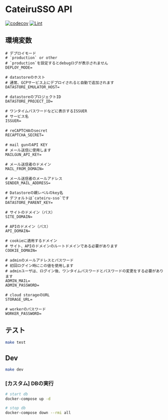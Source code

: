 # CateiruSSO API

[![codecov](https://codecov.io/gh/cateiru/cateiru-sso/branch/main/graph/badge.svg?token=YNVP7LX4WK)](https://codecov.io/gh/cateiru/cateiru-sso)
[![Lint](https://github.com/cateiru/cateiru-sso/actions/workflows/test.yml/badge.svg?branch=main)](https://github.com/cateiru/cateiru-sso/actions/workflows/test.yml)

## 環境変数

```env
# デプロイモード
# `production` or other
# `production`を設定するとdebugログが表示されません
DEPLOY_MODE=

# datastoreのホスト
# 通常、GCPサービス上にデプロイされると自動で追加されます
DATASTORE_EMULATOR_HOST=

# datastoreのプロジェクトID
DATASTORE_PROJECT_ID=

# ワンタイムパスワードなどに表示するISSUER
# サービス名
ISSUER=

# reCAPTCHAのsecret
RECAPTCHA_SECRET=

# mail gunのAPI KEY
# メール送信に使用します
MAILGUN_API_KEY=

# メール送信者のドメイン
MAIL_FROM_DOMAIN=

# メール送信者のメールアドレス
SENDER_MAIL_ADDRESS=

# Datastoreの親レベルのkey名
# デフォルトは`cateiru-sso`です
DATASTORE_PARENT_KEY=

# サイトのドメイン（パス）
SITE_DOMAIN=

# APIのドメイン（パス）
API_DOMAIN=

# cookieに適用するドメイン
# サイト、APIのドメインのルートドメインである必要があります
COOKIE_DOMAIN=

# adminのメールアドレスとパスワード
# 初回ログイン時にこの値を使用します
# adminユーザは、ログイン後、ワンタイムパスワードとパスワードの変更をする必要があります
ADMIN_MAIL=
ADMIN_PASSWORD=

# cloud storageのURL
STORAGE_URL=

# workerのパスワード
WORKER_PASSWORD=
```

## テスト

```bash
make test
```

## Dev

```bash
make dev
```

### [カスタム] DBの実行

```bash
# start db
docker-compose up -d

# stop db
docker-compose down --rmi all
```
